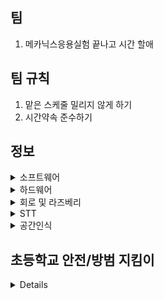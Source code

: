 ## 팀
1. 메카닉스응용실험 끝나고 시간 할애
## 팀 규칙
1. 맡은 스케줄 밀리지 않게 하기 
2. 시간약속 준수하기
## 정보
<details>
  <summary>소프트웨어</summary>
  1. 맵핑 - 이동훈, 최성현 </br>
  2. TTS & STT - 김지호 </br>
  3. 라인트레이싱 - 이동훈, 최성현 </br>
  4. 상황인지 </br>
  5. hw 설계 및 제작 - 윤석현(설계), 류정현(전자회로) </br>
</details>

<details>
  <summary>하드웨어</summary>
  3/28일까지</br>
  - 윤석현: 소형 로봇 몸체 구현(전체적으로) </br>
  - 류정현: 구동 회로 구현 + 배터리 </br>
  4/4까지</br>
  - 윤석현: 제작시작</br>
  - 류정현: 제작시작 </br>
  4/11까지</br>
  - 윤석현: 기본형완성 </br>
  - 류정현: 기본형완성 </br>
  시험기간</br>
  5월초</br>
  - 윤석현: 추가적인 제작? </br>
  - 류정현: 추가적인 제작? </br>
  5월 말 </br>
  - 윤석현: 모든 제작품의 제작 완  </br>
  - 류정현: 모든 제작품의 제작 완 </br>
  
  
  https://www.youtube.com/@GDSB/playlists
</details>
  
<details>
  <summary>회로 및 라즈베리</summary>
  우분투 20.04로 설치 완
  
  모터는 dc모터+드라이버 (배달중) </br>
  배터리는 9v짜리 건전지 </br>
  카메라는 미정 </br>

  
</details>

<details>
  <summary>STT</summary>
  API 사용 시
  - Whisper API 사용해야 할 가능성 높음</br>
  - TTS 방식에는 gTTS, 네이버 클로바 등이 있음.</br>
  - 클로바-요금이 매우 비쌈</br>
  - Whisper API는 가격이 무료라는 정보와 토큰별로 받는 요금이라는 정보가 둘 다 있어 추후 찾아볼 예정.</br>
  - 단점
    - 매우 높은 확률로 네트워크 연결 필요</br>
  API 미사용 시
  - STT를 직접 구현하기에는 몇 백 시간의 데이터를 학습해야 하며, 부정확한 결과가 나올 수 있음.
  - 푸리에 변환, 분포 등 매우 어려운 이론적 지식이 필요
  - 관련 정보 찾기가 어려움
  
</details>

<details>
  <summary>공간인식</summary>
  
  1. 아두이노 실내 위치추적 모듈(오차 10cm내외) - DWM1000 모듈
  
  2. [SLAM 방식](https://hjdevelop.tistory.com/15/)
     
  SLAM 방식
    <details>
      <summary>프런트 엔드</summary>
    </details>
  
  <details>
      <summary>백 엔드</summary>
    </details>
  
</details>

## 초등학교 안전/방범 지킴이
<details>
  1. 이미지 분석 </br>
  2. 

  [최성현]
  1. 학교 관계자(학생, 선생님 등) 얼굴 인식 기능
      - 활용 분야 : 
</details>

